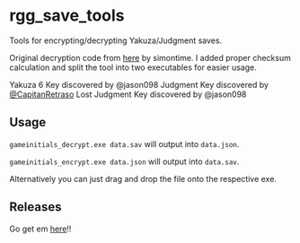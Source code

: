 # rgg_save_tools

Tools for encrypting/decrypting Yakuza/Judgment saves.

Original decryption code from [here](https://gist.github.com/simontime/59661a189b20fc3517b20d8c9f329017) by simontime. I
added proper checksum calculation and split the tool into two executables for easier usage.

Yakuza 6 Key discovered by @jason098 Judgment Key discovered by [@CapitanRetraso](https://github.com/CapitanRetraso) Lost Judgment Key discovered by
@jason098

## Usage

`gameinitials_decrypt.exe data.sav` will output into `data.json`.

`gameinitials_encrypt.exe data.json` will output into `data.sav`.

Alternatively you can just drag and drop the file onto the respective exe.

## Releases

Go get em [here](https://github.com/GarnetSunset/rgg_save_tools/actions/workflows/windows-compile.yml)!!
